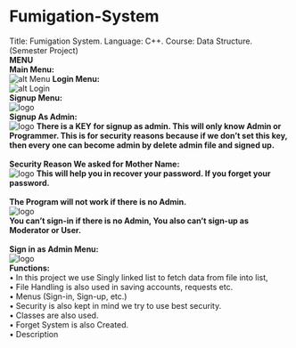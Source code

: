 # Fumigation-System
Title: Fumigation System. Language: C++. Course: Data Structure. (Semester Project) <br>
<b>MENU</b><br>
<b>Main Menu:</b><br>
![alt Menu](https://user-images.githubusercontent.com/95415049/236608085-5649bda1-40ab-4176-b1f1-ba504af1de88.PNG)
<b>Login Menu:</b><br>
![alt Login](https://user-images.githubusercontent.com/95415049/236608088-26f39b8f-b815-4268-afd5-26f2c8ff6a64.PNG)
<br><b>Signup Menu:</b><br>
![logo](https://user-images.githubusercontent.com/95415049/236608089-37578fe7-b1dd-43a4-a1f5-1735e0acd001.PNG)
<br><b>Signup As Admin:</b><br>
![logo](https://user-images.githubusercontent.com/95415049/236608090-3a9c2550-9065-4029-9fb4-936f05b38030.PNG)
<b>There is a KEY for signup as admin. This will only know Admin or Programmer. This is for security reasons because if we don’t set this key, then every one can become admin by delete admin file and signed up.</b><br>
<br><b>Security Reason We asked for Mother Name:</b><br>
![logo](https://user-images.githubusercontent.com/95415049/236608101-48ce9d65-6d71-4a9c-872e-46ddd37496e7.PNG)
<b>This will help you in recover your password. If you forget your password.</b><br>
<br><b>The Program will not work if there is no Admin.</b><br>
![logo](https://user-images.githubusercontent.com/95415049/236608120-dd378afc-5f7e-4969-a594-8c9b08c8b71e.PNG)
<br><b>You can’t sign-in if there is no Admin, You also can’t sign-up as Moderator or User.</b><br>
<br><b>Sign in as Admin Menu:</b><br>
![logo](https://user-images.githubusercontent.com/95415049/236608129-7156e6ba-ae0f-4e31-9797-162fe03c99bb.PNG)
<br><b>Functions:</b><br>
• In this project we use Singly linked list to fetch data from file into list,<br>
• File Handling is also used in saving accounts, requests etc.<br>
• Menus (Sign-in, Sign-up, etc.)<br>
• Security is also kept in mind we try to use best security.<br>
• Classes are also used.<br>
• Forget System is also Created.<br>
• Description<br>
